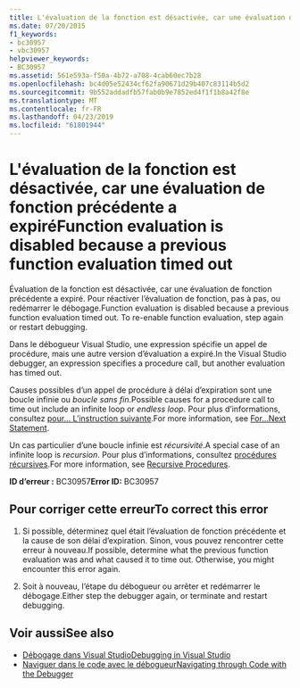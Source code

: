 ```yaml
---
title: L'évaluation de la fonction est désactivée, car une évaluation de fonction précédente a expiré
ms.date: 07/20/2015
f1_keywords:
- bc30957
- vbc30957
helpviewer_keywords:
- BC30957
ms.assetid: 561e593a-f50a-4b72-a708-4cab60ec7b28
ms.openlocfilehash: bc4d05e52434cf62fa90671d29b407c83114b5d2
ms.sourcegitcommit: 9b552addadfb57fab0b9e7852ed4f1f1b8a42f8e
ms.translationtype: MT
ms.contentlocale: fr-FR
ms.lasthandoff: 04/23/2019
ms.locfileid: "61801944"
---
```

# <a name="function-evaluation-is-disabled-because-a-previous-function-evaluation-timed-out"></a><span data-ttu-id="1839c-102">L'évaluation de la fonction est désactivée, car une évaluation de fonction précédente a expiré</span><span class="sxs-lookup"><span data-stu-id="1839c-102">Function evaluation is disabled because a previous function evaluation timed out</span></span>
<span data-ttu-id="1839c-103">Évaluation de la fonction est désactivée, car une évaluation de fonction précédente a expiré. Pour réactiver l’évaluation de fonction, pas à pas, ou redémarrer le débogage.</span><span class="sxs-lookup"><span data-stu-id="1839c-103">Function evaluation is disabled because a previous function evaluation timed out. To re-enable function evaluation, step again or restart debugging.</span></span>  
  
 <span data-ttu-id="1839c-104">Dans le débogueur Visual Studio, une expression spécifie un appel de procédure, mais une autre version d’évaluation a expiré.</span><span class="sxs-lookup"><span data-stu-id="1839c-104">In the Visual Studio debugger, an expression specifies a procedure call, but another evaluation has timed out.</span></span>  
  
 <span data-ttu-id="1839c-105">Causes possibles d’un appel de procédure à délai d’expiration sont une boucle infinie ou *boucle sans fin*.</span><span class="sxs-lookup"><span data-stu-id="1839c-105">Possible causes for a procedure call to time out include an infinite loop or *endless loop*.</span></span> <span data-ttu-id="1839c-106">Pour plus d’informations, consultez [pour... L’instruction suivante](../../../visual-basic/language-reference/statements/for-next-statement.md).</span><span class="sxs-lookup"><span data-stu-id="1839c-106">For more information, see [For...Next Statement](../../../visual-basic/language-reference/statements/for-next-statement.md).</span></span>  
  
 <span data-ttu-id="1839c-107">Un cas particulier d’une boucle infinie est *récursivité*.</span><span class="sxs-lookup"><span data-stu-id="1839c-107">A special case of an infinite loop is *recursion*.</span></span> <span data-ttu-id="1839c-108">Pour plus d’informations, consultez [procédures récursives](../../../visual-basic/programming-guide/language-features/procedures/recursive-procedures.md).</span><span class="sxs-lookup"><span data-stu-id="1839c-108">For more information, see [Recursive Procedures](../../../visual-basic/programming-guide/language-features/procedures/recursive-procedures.md).</span></span>  
  
 <span data-ttu-id="1839c-109">**ID d’erreur :** BC30957</span><span class="sxs-lookup"><span data-stu-id="1839c-109">**Error ID:** BC30957</span></span>  
  
## <a name="to-correct-this-error"></a><span data-ttu-id="1839c-110">Pour corriger cette erreur</span><span class="sxs-lookup"><span data-stu-id="1839c-110">To correct this error</span></span>  
  
1. <span data-ttu-id="1839c-111">Si possible, déterminez quel était l’évaluation de fonction précédente et la cause de son délai d’expiration. Sinon, vous pouvez rencontrer cette erreur à nouveau.</span><span class="sxs-lookup"><span data-stu-id="1839c-111">If possible, determine what the previous function evaluation was and what caused it to time out. Otherwise, you might encounter this error again.</span></span>  
  
2. <span data-ttu-id="1839c-112">Soit à nouveau, l’étape du débogueur ou arrêter et redémarrer le débogage.</span><span class="sxs-lookup"><span data-stu-id="1839c-112">Either step the debugger again, or terminate and restart debugging.</span></span>  
  
## <a name="see-also"></a><span data-ttu-id="1839c-113">Voir aussi</span><span class="sxs-lookup"><span data-stu-id="1839c-113">See also</span></span>

- [<span data-ttu-id="1839c-114">Débogage dans Visual Studio</span><span class="sxs-lookup"><span data-stu-id="1839c-114">Debugging in Visual Studio</span></span>](/visualstudio/debugger/debugging-in-visual-studio)
- [<span data-ttu-id="1839c-115">Naviguer dans le code avec le débogueur</span><span class="sxs-lookup"><span data-stu-id="1839c-115">Navigating through Code with the Debugger</span></span>](/visualstudio/debugger/navigating-through-code-with-the-debugger)
